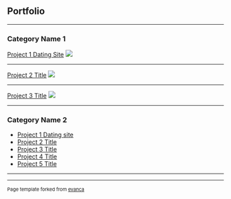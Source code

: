 ## Portfolio

---

### Category Name 1 

[Project 1 Dating Site](/sample_page)
<img src="https://i.postimg.cc/KcrKD1MY/shanique-wright-1232842-unsplash.jpg"/>

---
[Project 2 Title](/pdf/sample_presentation.pdf)
<img src="ttps://i.postimg.cc/jS0gn4Zw/mae-mu-1378585-unsplash.jpg"/>

---
[Project 3 Title](http://example.com/)
<img src="images/dummy_thumbnail.jpg?raw=true"/>

---

### Category Name 2

- [Project 1 Dating site](https://codepen.io/skorti20/pen/MReKxR/)
- [Project 2 Title](http://example.com/)
- [Project 3 Title](http://example.com/)
- [Project 4 Title](http://example.com/)
- [Project 5 Title](http://example.com/)

---




---
<p style="font-size:11px">Page template forked from <a href="https://github.com/evanca/quick-portfolio">evanca</a></p>
<!-- Remove above link if you don't want to attibute -->
